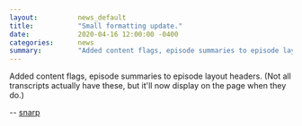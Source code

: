 ```yaml
---
layout:          news_default
title:           "Small formatting update."
date:            2020-04-16 12:00:00 -0400
categories:      news
summary:         "Added content flags, episode summaries to episode layout headers."
---
```


Added content flags, episode summaries to episode layout headers. (Not all transcripts actually have these, but it'll now display on the page when they do.)

-- [snarp](http://snarp.tumblr.com/)